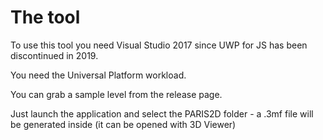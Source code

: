 # The tool

To use this tool you need Visual Studio 2017 since UWP for JS has been discontinued in 2019.

You need the Universal Platform workload.

You can grab a sample level from the release page.

Just launch the application and select the PARIS2D folder - a .3mf file will be generated inside (it can be opened with 3D Viewer)
